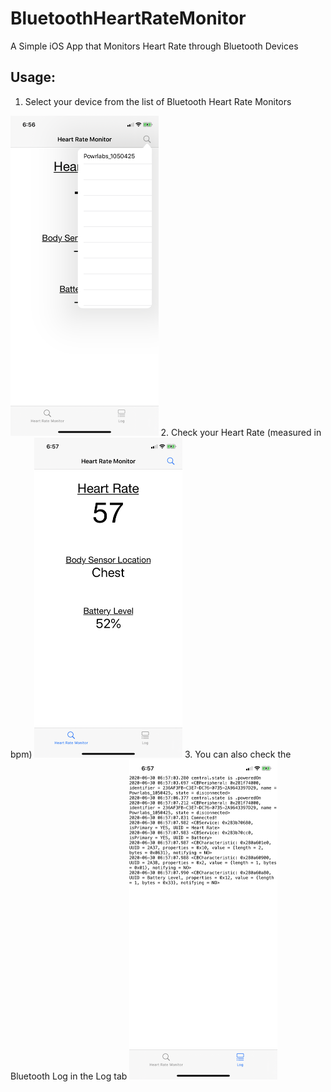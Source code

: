 # BluetoothHeartRateMonitor
A Simple iOS App that Monitors Heart Rate through Bluetooth Devices

## Usage:
1. Select your device from the list of Bluetooth Heart Rate Monitors
<img src="Images/DeviceList.PNG" height="512">
2. Check your Heart Rate (measured in bpm)
<img src="Images/HeartRate.PNG" height="512">
3. You can also check the Bluetooth Log in the Log tab
<img src="Images/Log.PNG" height="512">

